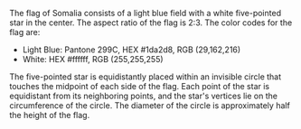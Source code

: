 The flag of Somalia consists of a light blue field with a white five-pointed star in the center. The aspect ratio of the flag is 2:3. The color codes for the flag are:

- Light Blue: Pantone 299C, HEX #1da2d8, RGB (29,162,216)
- White: HEX #ffffff, RGB (255,255,255)

The five-pointed star is equidistantly placed within an invisible circle that touches the midpoint of each side of the flag. Each point of the star is equidistant from its neighboring points, and the star's vertices lie on the circumference of the circle. The diameter of the circle is approximately half the height of the flag.